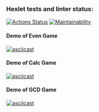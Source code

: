 ### Hexlet tests and linter status:
[![Actions Status](https://github.com/Adelkin/java-project-61/actions/workflows/hexlet-check.yml/badge.svg)](https://github.com/Adelkin/java-project-61/actions)
[![Maintainability](https://api.codeclimate.com/v1/badges/b2f456f3a8bf1ba020a4/maintainability)](https://codeclimate.com/github/Adelkin/java-project-61/maintainability)

#### Demo of Even Game
[![asciicast](https://asciinema.org/a/0lKYgieIiKM2uzSFr3ozNAHai.svg)](https://asciinema.org/a/0lKYgieIiKM2uzSFr3ozNAHai)
#### Demo of Calc Game
[![asciicast](https://asciinema.org/a/sbLH9qAFRj6llwBBdar35LKQ5.svg)](https://asciinema.org/a/sbLH9qAFRj6llwBBdar35LKQ5)
#### Demo of GCD Game
[![asciicast](https://asciinema.org/a/pbskxGBye0GOXhIQd3NATzUhF.svg)](https://asciinema.org/a/pbskxGBye0GOXhIQd3NATzUhF)

